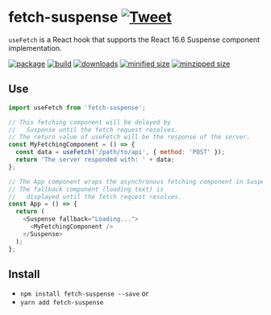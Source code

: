 # fetch-suspense [![Tweet](https://img.shields.io/twitter/url/http/shields.io.svg?style=social)](https://twitter.com/intent/tweet?text=fetch-suspense%20is%20a%20React%20hook%20that%20supports%20the%20Suspense%20component!&url=https://github.com/CharlesStover/fetch-suspense&via=CharlesStover&hashtags=react,reactjs,javascript,typescript,webdev,webdevelopment)

`useFetch` is a React hook that supports the React 16.6 Suspense component implementation.

[![package](https://img.shields.io/npm/v/fetch-suspense.svg)](https://travis-ci.com/CharlesStover/fetch-suspense/)
[![build](https://api.travis-ci.com/CharlesStover/fetch-suspense.svg)](https://travis-ci.com/CharlesStover/fetch-suspense/)
[![downloads](https://img.shields.io/npm/dt/fetch-suspense.svg)](https://www.npmjs.com/package/fetch-suspense)
[![minified size](https://img.shields.io/bundlephobia/min/fetch-suspense.svg)](https://www.npmjs.com/package/fetch-suspense)
[![minzipped size](https://img.shields.io/bundlephobia/minzip/fetch-suspense.svg)](https://www.npmjs.com/package/fetch-suspense)

## Use

```JavaScript
import useFetch from 'fetch-suspense';

// This fetching component will be delayed by
//   Suspense until the fetch request resolves.
// The return value of useFetch will be the response of the server.
const MyFetchingComponent = () => {
  const data = useFetch('/path/to/api', { method: 'POST' });
  return 'The server responded with: ' + data;
};

// The App component wraps the asynchronous fetching component in Suspense.
// The fallback component (loading text) is
//   displayed until the fetch request resolves.
const App = () => {
  return (
    <Suspense fallback="Loading...">
      <MyFetchingComponent />
    </Suspense>
  );
};
```

## Install

* `npm install fetch-suspense --save` or
* `yarn add fetch-suspense`
